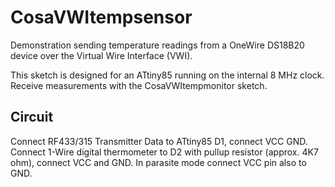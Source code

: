 CosaVWItempsensor
=================
Demonstration sending temperature readings from a OneWire DS18B20
device over the Virtual Wire Interface (VWI). 

This sketch is designed for an ATtiny85 running on the internal 
8 MHz clock. Receive measurements with the CosaVWItempmonitor sketch.

Circuit
-------
Connect RF433/315 Transmitter Data to ATtiny85 D1, connect VCC 
GND. Connect 1-Wire digital thermometer to D2 with pullup resistor
(approx. 4K7 ohm), connect VCC and GND. In parasite mode connect VCC
pin also to GND.



